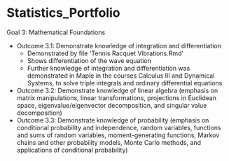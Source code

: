 # Statistics_Portfolio
Goal 3: Mathematical Foundations
  - Outcome 3.1: Demonstrate knowledge of integration and differentiation
    + Demonstrated by file 'Tennis Racquet Vibrations.Rmd'
    + Shows differentiation of the wave equation
    + Further knowledge of integration and differentiation was demonstrated in Maple in the courses Calculus III and Dynamical Systems, to solve triple integrals and ordinary differential equations
  - Outcome 3.2: Demonstrate knowledge of linear algebra (emphasis on matrix manipulations, linear transformations, projections in Euclidean space, eigenvalue/eigenvector decomposition, and singular value decomposition)
  - Outcome 3.3: Demonstrate knowledge of probability (emphasis on conditional probability and independence, random variables, functions and sums of random variables, moment-generating functions, Markov chains and other probability models, Monte Carlo methods, and applications of conditional probability)

